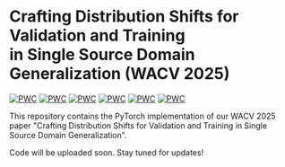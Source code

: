 # Crafting Distribution Shifts for Validation and Training <br> in Single Source Domain Generalization (WACV 2025)
[![PWC](https://img.shields.io/endpoint.svg?url=https://paperswithcode.com/badge/crafting-distribution-shifts-for-validation/single-source-domain-generalization-on-pacs)](https://paperswithcode.com/sota/single-source-domain-generalization-on-pacs?p=crafting-distribution-shifts-for-validation)
[![PWC](https://img.shields.io/endpoint.svg?url=https://paperswithcode.com/badge/crafting-distribution-shifts-for-validation/single-source-domain-generalization-on-digits)](https://paperswithcode.com/sota/single-source-domain-generalization-on-digits?p=crafting-distribution-shifts-for-validation)
[![PWC](https://img.shields.io/endpoint.svg?url=https://paperswithcode.com/badge/crafting-distribution-shifts-for-validation/photo-to-rest-generalization-on-minidomainnet)](https://paperswithcode.com/sota/photo-to-rest-generalization-on-minidomainnet?p=crafting-distribution-shifts-for-validation)
[![PWC](https://img.shields.io/endpoint.svg?url=https://paperswithcode.com/badge/crafting-distribution-shifts-for-validation/photo-to-rest-generalization-on-pacs)](https://paperswithcode.com/sota/photo-to-rest-generalization-on-pacs?p=crafting-distribution-shifts-for-validation)
[![PWC](https://img.shields.io/endpoint.svg?url=https://paperswithcode.com/badge/crafting-distribution-shifts-for-validation/image-to-sketch-recognition-on-pacs)](https://paperswithcode.com/sota/image-to-sketch-recognition-on-pacs?p=crafting-distribution-shifts-for-validation)
[![PWC](https://img.shields.io/endpoint.svg?url=https://paperswithcode.com/badge/crafting-distribution-shifts-for-validation/image-to-sketch-recognition-on-minidomainnet)](https://paperswithcode.com/sota/image-to-sketch-recognition-on-minidomainnet?p=crafting-distribution-shifts-for-validation)

This repository contains the PyTorch implementation of our WACV 2025 paper "Crafting Distribution Shifts for Validation and Training in Single Source Domain Generalization".

Code will be uploaded soon. Stay tuned for updates!
